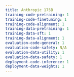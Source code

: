 ```yaml
---
title: Anthropic 175B
training-code-pretraining: 1
training-code-finetuning: 1
training-code-alignment: 1
training-data-pretraining: 1
training-data-sft: 1
training-data-alignment: 1
evaluation-code-general: 1
evaluation-code-safety: N/A
evaluation-data-utility: 1
evaluation-data-safety: 1
deployment-code-inference: 1
deployment-data-weights: 1
---
```


